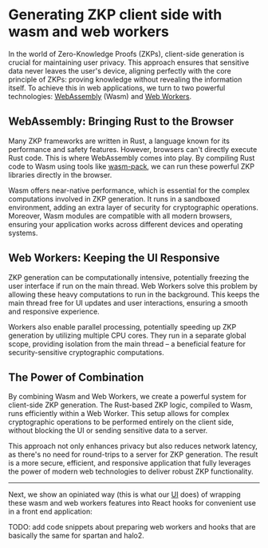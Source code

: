 # Generating ZKP client side with wasm and web workers

In the world of Zero-Knowledge Proofs (ZKPs), client-side generation is crucial for maintaining user privacy. This approach ensures that sensitive data never leaves the user's device, aligning perfectly with the core principle of ZKPs: proving knowledge without revealing the information itself. To achieve this in web applications, we turn to two powerful technologies: [WebAssembly](https://webassembly.org/) (Wasm) and [Web Workers](https://developer.mozilla.org/en-US/docs/Web/API/Web_Workers_API/Using_web_workers).

## WebAssembly: Bringing Rust to the Browser

Many ZKP frameworks are written in Rust, a language known for its performance and safety features. However, browsers can't directly execute Rust code. This is where WebAssembly comes into play. By compiling Rust code to Wasm using tools like [wasm-pack](https://rustwasm.github.io/docs/wasm-pack/), we can run these powerful ZKP libraries directly in the browser.

Wasm offers near-native performance, which is essential for the complex computations involved in ZKP generation. It runs in a sandboxed environment, adding an extra layer of security for cryptographic operations. Moreover, Wasm modules are compatible with all modern browsers, ensuring your application works across different devices and operating systems.

## Web Workers: Keeping the UI Responsive

ZKP generation can be computationally intensive, potentially freezing the user interface if run on the main thread. Web Workers solve this problem by allowing these heavy computations to run in the background. This keeps the main thread free for UI updates and user interactions, ensuring a smooth and responsive experience.

Workers also enable parallel processing, potentially speeding up ZKP generation by utilizing multiple CPU cores. They run in a separate global scope, providing isolation from the main thread – a beneficial feature for security-sensitive cryptographic computations.

## The Power of Combination

By combining Wasm and Web Workers, we create a powerful system for client-side ZKP generation. The Rust-based ZKP logic, compiled to Wasm, runs efficiently within a Web Worker. This setup allows for complex cryptographic operations to be performed entirely on the client side, without blocking the UI or sending sensitive data to a server.

This approach not only enhances privacy but also reduces network latency, as there's no need for round-trips to a server for ZKP generation. The result is a more secure, efficient, and responsive application that fully leverages the power of modern web technologies to deliver robust ZKP functionality.

---

Next, we show an opiniated way (this is what our [UI](https://github.com/anonklub/anonklub/tree/main/ui) does) of wrapping these wasm and web workers features into React hooks for convenient use in a front end application:

TODO: add code snippets about preparing web workers and hooks that are basically the same for spartan and halo2.

